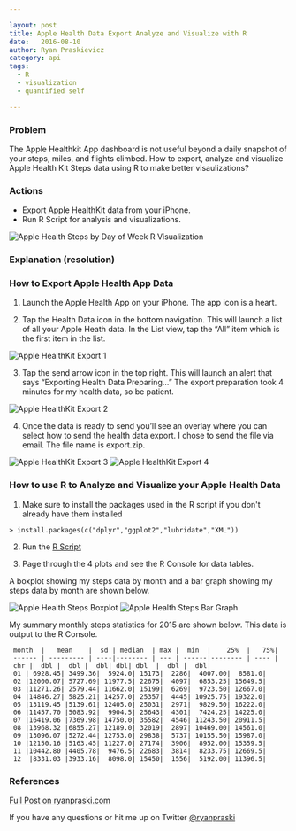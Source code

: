 ```yaml
---

layout: post
title: Apple Health Data Export Analyze and Visualize with R
date:   2016-08-10
author: Ryan Praskievicz
category: api
tags:
  - R
  - visualization
  - quantified self

---
```


### Problem
The Apple Healthkit App dashboard is not useful beyond a daily snapshot of your steps, miles, and flights climbed.
How to export, analyze and visualize Apple Health Kit Steps data using R to make better visaulizations?

### Actions
- Export Apple HealthKit data from your iPhone.
- Run R Script for analysis and visualizations.

![Apple Health Steps by Day of Week R Visualization](http://i2.wp.com/www.ryanpraski.com/wp-content/uploads/2016/06/apple_health_kit_steps_by_day_of_week_r_graph.png)

### Explanation (resolution)

### How to Export Apple Health App Data

1) Launch the Apple Health App on your iPhone. The app icon is a heart.

2) Tap the Health Data icon in the bottom navigation. This will launch a list of all your Apple Heath data. In the List view, tap the “All” item which is the first item in the list.

![Apple HealthKit Export 1](http://i0.wp.com/www.ryanpraski.com/wp-content/uploads/2016/06/apple_health_export_1-e1464963113156-173x300.png?resize=231%2C400)

3) Tap the send arrow icon in the top right. This will launch an alert that says “Exporting Health Data Preparing…” The export preparation took 4 minutes for my health data, so be patient.

![Apple HealthKit Export 2](http://i2.wp.com/www.ryanpraski.com/wp-content/uploads/2016/06/apple_health_export_2-e1464963298330-172x300.png?resize=229%2C400)

4) Once the data is ready to send you’ll see an overlay where you can select how to send the health data export. I chose to send the file via email. The file name is export.zip.

![Apple HealthKit Export 3](http://i1.wp.com/www.ryanpraski.com/wp-content/uploads/2016/06/apple_health_export_3-e1464963456151-173x300.png?resize=230%2C400)
![Apple HealthKit Export 4](http://i2.wp.com/www.ryanpraski.com/wp-content/uploads/2016/06/apple_health_export_4-e1464963494135-173x300.png?resize=231%2C400)

### How to use R to Analyze and Visualize your Apple Health Data

1) Make sure to install the packages used in the R script if you don't already have them installed

`> install.packages(c("dplyr","ggplot2","lubridate","XML"))`

2) Run the [R Script](https://gist.github.com/ryanpraski/ba9baee2583cfb1af88ca4ec62311a3d)

3) Page through the 4 plots and see the R Console for data tables. 

A boxplot showing my steps data by month and a bar graph showing my steps data by month are shown below.

![Apple Health Steps Boxplot](http://i0.wp.com/www.ryanpraski.com/wp-content/uploads/2016/06/apple_health_kit_steps_by_month_by_year_r_boxplot.png)
![Apple Health Steps Bar Graph](http://i2.wp.com/www.ryanpraski.com/wp-content/uploads/2016/06/apple_health_kit_steps_by_year_by_month__r_bargraph.png)

My summary monthly steps statistics for 2015 are shown below. This data is output to the R Console.

  
     month  |   mean    |  sd | median  | max |  min  |    25%  |   75%|
     ------ | --------- | ----|-------- | --- | ------|-------- | ---- | 
     chr |  dbl |  dbl |  dbl| dbl| dbl  |  dbl |  dbl|
     01 | 6928.45| 3499.36|  5924.0| 15173|  2286|  4007.00|  8581.0|
     02 |12000.07| 5727.69| 11977.5| 22675|  4097|  6853.25| 15649.5|
     03 |11271.26| 2579.44| 11662.0| 15199|  6269|  9723.50| 12667.0|
     04 |14846.27| 5825.21| 14257.0| 25357|  4445| 10925.75| 19322.0|
     05 |13119.45 |5139.61| 12405.0| 25031|  2971|  9829.50| 16222.0|
     06 |11457.70 |5083.92|  9904.5| 25643|  4301|  7424.25| 14225.0|
     07 |16419.06 |7369.98| 14750.0| 35582|  4546| 11243.50| 20911.5|
     08 |13968.32 |6855.27| 12189.0| 32019|  2897| 10469.00| 14561.0|
     09 |13096.07 |5272.44| 12753.0| 29838|  5737| 10155.50| 15987.0|
     10 |12150.16 |5163.45| 11227.0| 27174|  3906|  8952.00| 15359.5|
     11 |10442.80 |4405.78|  9476.5| 22683|  3814|  8233.75| 12669.5|
     12  |8331.03 |3933.16|  8098.0| 15450|  1556|  5192.00| 11396.5|


### References

[Full Post on ryanpraski.com](http://www.ryanpraski.com/apple-health-data-how-to-export-analyze-visualize-guide/)

If you have any questions or  hit me up on Twitter [@ryanpraski](https://twitter.com/ryanpraski)
